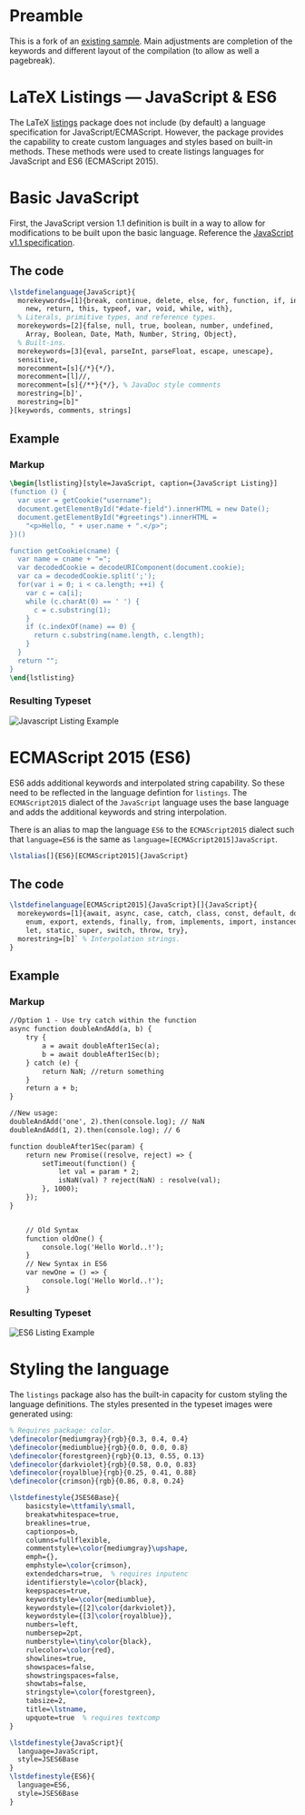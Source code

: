 # Preamble

This is a fork of an [existing sample](https://github.com/ghammock/LaTeX_Listings_JavaScript_ES6). Main adjustments are completion of the keywords and different layout of the compilation (to allow as well a pagebreak).

# LaTeX Listings &mdash; JavaScript & ES6

The LaTeX [listings](https://ctan.org/pkg/listings?lang=en) package does not include (by default) a language specification for JavaScript/ECMAScript.  However, the package provides the capability to create custom languages and styles based on built-in methods.  These methods were used to create listings languages for JavaScript and ES6 (ECMAScript 2015).

# Basic JavaScript

First, the JavaScript version 1.1 definition is built in a way to allow for modifications to be built upon the basic language.  Reference the [JavaScript v1.1 specification](http://hepunx.rl.ac.uk/~adye/jsspec11/titlepg2.htm).

## The code
```latex
\lstdefinelanguage{JavaScript}{
  morekeywords=[1]{break, continue, delete, else, for, function, if, in,
    new, return, this, typeof, var, void, while, with},
  % Literals, primitive types, and reference types.
  morekeywords=[2]{false, null, true, boolean, number, undefined,
    Array, Boolean, Date, Math, Number, String, Object},
  % Built-ins.
  morekeywords=[3]{eval, parseInt, parseFloat, escape, unescape},
  sensitive,
  morecomment=[s]{/*}{*/},
  morecomment=[l]//,
  morecomment=[s]{/**}{*/}, % JavaDoc style comments
  morestring=[b]',
  morestring=[b]"
}[keywords, comments, strings]
```

## Example

### Markup

```tex
\begin{lstlisting}[style=JavaScript, caption={JavaScript Listing}]
(function () {
  var user = getCookie("username");
  document.getElementById("#date-field").innerHTML = new Date();
  document.getElementById("#greetings").innerHTML =
    "<p>Hello, " + user.name + ".</p>";
})()

function getCookie(cname) {
  var name = cname + "=";
  var decodedCookie = decodeURIComponent(document.cookie);
  var ca = decodedCookie.split(';');
  for(var i = 0; i < ca.length; ++i) {
    var c = ca[i];
    while (c.charAt(0) == ' ') {
      c = c.substring(1);
    }
    if (c.indexOf(name) == 0) {
      return c.substring(name.length, c.length);
    }
  }
  return "";
}
\end{lstlisting}
```

### Resulting Typeset
![Javascript Listing Example](img/js_listing_example.png)

# ECMAScript 2015 (ES6)

ES6 adds additional keywords and interpolated string capability.  So these need to be reflected in the language defintion for `listings`.  The `ECMAScript2015` dialect of the `JavaScript` language uses the base language and adds the additional keywords and string interpolation.

There is an alias to map the language `ES6` to the `ECMAScript2015` dialect such that `language=ES6` is the same as `language=[ECMAScript2015]JavaScript`.

```tex
\lstalias[]{ES6}[ECMAScript2015]{JavaScript}
```

## The code
```latex
\lstdefinelanguage[ECMAScript2015]{JavaScript}[]{JavaScript}{
  morekeywords=[1]{await, async, case, catch, class, const, default, do,
    enum, export, extends, finally, from, implements, import, instanceof,
    let, static, super, switch, throw, try},
  morestring=[b]` % Interpolation strings.
}
```

## Example

### Markup
```tex
//Option 1 - Use try catch within the function
async function doubleAndAdd(a, b) {
	try {
		a = await doubleAfter1Sec(a);
		b = await doubleAfter1Sec(b);
	} catch (e) {
		return NaN; //return something
	}
	return a + b;
}

//New usage:
doubleAndAdd('one', 2).then(console.log); // NaN
doubleAndAdd(1, 2).then(console.log); // 6

function doubleAfter1Sec(param) {
	return new Promise((resolve, reject) => {
		setTimeout(function() {
			let val = param * 2;
			isNaN(val) ? reject(NaN) : resolve(val);
		}, 1000);
	});
}


	// Old Syntax
	function oldOne() {
		console.log('Hello World..!');
	}
	// New Syntax in ES6
	var newOne = () => {
		console.log('Hello World..!');
	}
```

### Resulting Typeset
![ES6 Listing Example](img/es6_sample.png)

# Styling the language
The `listings` package also has the built-in capacity for custom styling the language definitions.  The styles presented in the typeset images were generated using:

```tex
% Requires package: color.
\definecolor{mediumgray}{rgb}{0.3, 0.4, 0.4}
\definecolor{mediumblue}{rgb}{0.0, 0.0, 0.8}
\definecolor{forestgreen}{rgb}{0.13, 0.55, 0.13}
\definecolor{darkviolet}{rgb}{0.58, 0.0, 0.83}
\definecolor{royalblue}{rgb}{0.25, 0.41, 0.88}
\definecolor{crimson}{rgb}{0.86, 0.8, 0.24}

\lstdefinestyle{JSES6Base}{
	basicstyle=\ttfamily\small,
	breakatwhitespace=true,
	breaklines=true,
	captionpos=b,
	columns=fullflexible,
	commentstyle=\color{mediumgray}\upshape,
	emph={},
	emphstyle=\color{crimson},
	extendedchars=true,  % requires inputenc
	identifierstyle=\color{black},
	keepspaces=true,
	keywordstyle=\color{mediumblue},
	keywordstyle={[2]\color{darkviolet}},
	keywordstyle={[3]\color{royalblue}},
	numbers=left,
	numbersep=2pt,
	numberstyle=\tiny\color{black},
	rulecolor=\color{red},
	showlines=true,
	showspaces=false,
	showstringspaces=false,
	showtabs=false,
	stringstyle=\color{forestgreen},
	tabsize=2,
	title=\lstname,
	upquote=true  % requires textcomp
}

\lstdefinestyle{JavaScript}{
  language=JavaScript,
  style=JSES6Base
}
\lstdefinestyle{ES6}{
  language=ES6,
  style=JSES6Base
}
```
